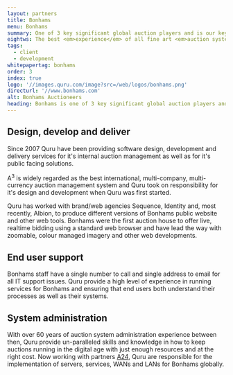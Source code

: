 ```yaml
---
layout: partners
title: Bonhams
menu: Bonhams
summary: One of 3 key significant global auction players and is our key enterprise partner and founding supporter.
eightws: The best <em>experience</em> of all fine art <em>auction systems</em>
tags:
  - client
  - development
whitepapertag: bonhams
order: 3
index: true
logo: '//images.quru.com/image?src=/web/logos/bonhams.png'
directurl: '//www.bonhams.com'
alt: Bonhams Auctioneers
heading: Bonhams is one of 3 key significant global auction players and is our key enterprise partner and founding supporter. Quru is responsible for the design, implementation and ongoing “follow the sun” support for Bonham’s digital online auction services and image management. We are proud to support and inspire Bonhams as the global auction house of choice. 
---
```

## Design, develop and deliver
Since 2007 Quru have been providing software design, development and delivery services for it's internal auction management as well as for it's public facing solutions.

A<sup>3</sup> is widely regarded as the best international, multi-company, multi-currency auction management system and Quru took on responsibility for it's design and development when Quru was first started.

Quru has worked with brand/web agencies Sequence, Identity and, most recently, Albion, to produce different versions of Bonhams public website and other web tools. Bonhams were the first auction house to offer live, realtime bidding using a standard web browser and have lead the way with zoomable, colour managed imagery and other web developments.

## End user support
Bonhams staff have a single number to call and single address to email for all IT support issues. Quru provide a high level of experience in running services for Bonhams and ensuring that end users both understand their processes as well as their systems.

## System administration
With over 60 years of auction system administration experience between then, Quru provide un-paralleled skills and knowledge in how to keep auctions running in the digital age with just enough resources and at the right cost. Now working with partners [A24](/partners/a24.io.html), Quru are responsible for the implementation of servers, services, WANs and LANs for Bonhams globally.
